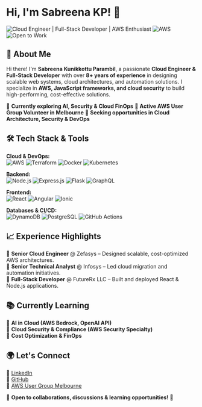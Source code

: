 # Hi, I'm Sabreena KP! 🚀

![Cloud Engineer | Full-Stack Developer | AWS Enthusiast](https://img.shields.io/badge/Cloud%20Engineer-%E2%9C%85-blue) ![AWS](https://img.shields.io/badge/AWS-%F0%9F%9A%80-orange) ![Open to Work](https://img.shields.io/badge/Open%20to%20Work-Yes-green)

## 🌟 About Me

Hi there! I'm **Sabreena Kunikkottu Parambil**, a passionate **Cloud Engineer & Full-Stack Developer** with over **8+ years of experience** in designing scalable web systems, cloud architectures, and automation solutions. I specialize in **AWS, JavaScript frameworks, and cloud security** to build high-performing, cost-effective solutions.

🔹 **Currently exploring AI, Security & Cloud FinOps**
🔹 **Active AWS User Group Volunteer in Melbourne**
🔹 **Seeking opportunities in Cloud Architecture, Security & DevOps**

## 🛠️ Tech Stack & Tools

**Cloud & DevOps:**  
![AWS](https://img.shields.io/badge/AWS-%E2%9C%85-orange) ![Terraform](https://img.shields.io/badge/Terraform-%F0%9F%9A%80-purple) ![Docker](https://img.shields.io/badge/Docker-%F0%9F%92%A0-blue) ![Kubernetes](https://img.shields.io/badge/Kubernetes-%F0%9F%8D%80-blue)

**Backend:**  
![Node.js](https://img.shields.io/badge/Node.js-%F0%9F%94%A5-green) ![Express.js](https://img.shields.io/badge/Express.js-%F0%9F%9A%A7-black) ![Flask](https://img.shields.io/badge/Flask-%F0%9F%8D%95-white) ![GraphQL](https://img.shields.io/badge/GraphQL-%F0%9F%8C%88-pink)

**Frontend:**  
![React](https://img.shields.io/badge/React-%F0%9F%92%8E-blue) ![Angular](https://img.shields.io/badge/Angular-%E2%9D%97-red) ![Ionic](https://img.shields.io/badge/Ionic-%E2%9C%A8-blue)

**Databases & CI/CD:**  
![DynamoDB](https://img.shields.io/badge/DynamoDB-%F0%9F%93%8A-blue) ![PostgreSQL](https://img.shields.io/badge/PostgreSQL-%F0%9F%92%BE-blue) ![GitHub Actions](https://img.shields.io/badge/GitHub%20Actions-%F0%9F%92%AA-black)

## 📈 Experience Highlights

🔹 **Senior Cloud Engineer** @ Zefasys – Designed scalable, cost-optimized AWS architectures.  
🔹 **Senior Technical Analyst** @ Infosys – Led cloud migration and automation initiatives.  
🔹 **Full-Stack Developer** @ FutureRx LLC – Built and deployed React & Node.js applications.  

## 📚 Currently Learning

🔹 **AI in Cloud (AWS Bedrock, OpenAI API)**  
🔹 **Cloud Security & Compliance (AWS Security Specialty)**  
🔹 **Cost Optimization & FinOps**  

## 🌍 Let's Connect

🔗 [LinkedIn](https://linkedin.com/in/sabreenakp)  
🔗 [GitHub](https://github.com/sabreenakp)  
🔗 [AWS User Group Melbourne](#)  

💬 **Open to collaborations, discussions & learning opportunities!** 🚀
